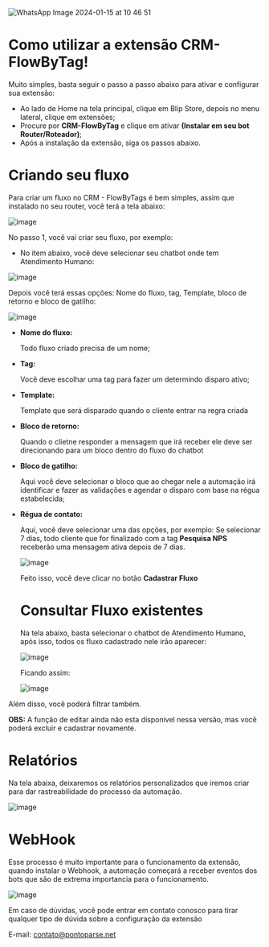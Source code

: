 ![WhatsApp Image 2024-01-15 at 10 46 51](https://github.com/Wilkor/doc-plugin-fura-fila/assets/34819624/acaf6e2b-c51c-435d-ae54-becbc8fe0b47)


# Como utilizar a extensão CRM-FlowByTag!

Muito simples, basta seguir o passo a passo abaixo para ativar e configurar sua extensão:

 - Ao lado de Home na tela principal, clique em Blip Store, depois no menu lateral, clique em extensões;
 - Procure por **CRM-FlowByTag** e clique em ativar **(Instalar em seu bot Router/Roteador)**;
 - Após a instalação da extensão, siga os passos abaixo.


# Criando seu fluxo

Para criar um fluxo no CRM - FlowByTags é bem simples, assim que instalado no seu router, você terá a tela abaixo:

![image](https://github.com/Wilkor/doc-plugin-crm-flowbytags/assets/34819624/55fdd046-67c3-49d1-a1ec-53a5e90d783f)

No passo 1, você vai criar seu fluxo, por exemplo:

- No item abaixo, você deve selecionar seu chatbot onde tem Atendimento Humano:

![image](https://github.com/Wilkor/doc-plugin-crm-flowbytags/assets/34819624/038ac3eb-8012-4f83-8fcd-485fd5c84289)


Depois você terá essas opções: Nome do fluxo, tag, Template, bloco de retorno e bloco de gatilho:

![image](https://github.com/Wilkor/doc-plugin-crm-flowbytags/assets/34819624/7c0715c9-4df2-48bc-96bc-3c20aafd53c3)


- **Nome do fluxo:**
  
  Todo fluxo criado precisa de um nome;
  
- **Tag:**

  Você deve escolhar uma tag para fazer um determindo disparo ativo;
 
- **Template:**
  
  Template que será disparado quando o cliente entrar na regra criada
  
- **Bloco de retorno:**

  Quando o clietne responder a mensagem que irá receber ele deve ser direcionando para um bloco dentro do fluxo do chatbot
  
- **Bloco de gatilho:**
  
  Aqui você deve selecionar o bloco que ao chegar nele a automação irá identificar e fazer as validações e agendar o disparo com base na régua estabelecida;

- **Régua de contato:**

  Aqui, você deve selecionar uma das opções, por exemplo: Se selecionar 7 dias, todo cliente que for finalizado com a tag **Pesquisa NPS** receberão uma mensagem ativa depois de 7 dias.
  
  ![image](https://github.com/Wilkor/doc-plugin-crm-flowbytags/assets/34819624/64c111c7-c977-4d38-b51c-dc51c40ae8da)


  Feito isso, você deve clicar no botão **Cadastrar Fluxo**


  # Consultar Fluxo existentes

  Na tela abaixo, basta selecionar o chatbot de Atendimento Humano, após isso, todos os fluxo cadastrado nele irão aparecer:

  ![image](https://github.com/Wilkor/doc-plugin-crm-flowbytags/assets/34819624/8e385c62-f5e3-4158-8565-a9280903cf72)

  Ficando assim:

  ![image](https://github.com/Wilkor/doc-plugin-crm-flowbytags/assets/34819624/66e15150-4124-41c6-a8be-3d1a9ef5c15c)

 Além disso, você poderá filtrar também.

 **OBS:** A função de editar ainda não esta disponivel nessa versão, mas você poderá excluir e cadastrar novamente.
 
 # Relatórios

 Na tela abaixa, deixaremos os relatórios personalizados que iremos criar para dar rastreabilidade do processo da automação.
 
 ![image](https://github.com/Wilkor/doc-plugin-crm-flowbytags/assets/34819624/881e761a-41f1-4897-a021-0e9daa8bbca4)


 # WebHook

 Esse processo é muito importante para o funcionamento da extensão, quando instalar o Webhook, a automação começará a receber eventos dos bots que são de extrema importancia para o funcionamento.


![image](https://github.com/Wilkor/doc-plugin-crm-flowbytags/assets/34819624/1d4e3c77-e572-467e-b030-9998ed29d205)


Em caso de dúvidas, você pode entrar em contato conosco para tirar qualquer tipo de dúvida sobre a configuração da extensão

E-mail: contato@pontoparse.net
